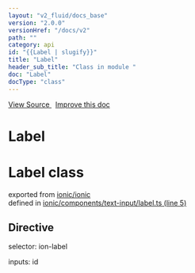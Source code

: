 ```yaml
---
layout: "v2_fluid/docs_base"
version: "2.0.0"
versionHref: "/docs/v2"
path: ""
category: api
id: "{{Label | slugify}}"
title: "Label"
header_sub_title: "Class in module "
doc: "Label"
docType: "class"
---
```



<div class="improve-docs">
  <a href='http://github.com/driftyco/ionic2/tree/master/ionic/components/text-input/label.ts#L4'>
    View Source
  </a>
  &nbsp;
  <a href='http://github.com/driftyco/ionic2/edit/master/ionic/components/text-input/label.ts#L4'>
    Improve this doc
  </a>
</div>




<h1 class="api-title">

  Label



</h1>







<h1 class="class export">Label <span class="type">class</span></h1>
<p class="module">exported from <a href='undefined'>ionic/ionic</a><br/>
defined in <a href="https://github.com/driftyco/ionic2/tree/master/ionic/components/text-input/label.ts#L5-L62">ionic/components/text-input/label.ts (line 5)</a>
</p>
<h2>Directive</h2>
  <span>selector: ion-label</span>

  <span>inputs: id</span>



